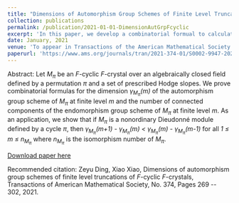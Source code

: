 ```yaml
---
title: "Dimensions of Automorphism Group Schemes of Finite Level Truncation of <var>F</var>-Cyclic <var>F</var>-Crystals"
collection: publications
permalink: /publication/2021-01-01-DimensionAutGrpFcyclic
excerpt: 'In this paper, we develop a combinatorial formual to calculate the dimension of the automorphism group of <var>F</var>-cyclic <var>F</var>-crystal over an algebraically close dfield at some finite level. This is a joint work with Zeyu Ding.'
date: January, 2021
venue: 'To appear in Transactions of the American Mathematical Society'
paperurl: 'https://www.ams.org/journals/tran/2021-374-01/S0002-9947-2020-08243-9/'
---
```

Abstract: Let <var>M<sub>&#960;</sub></var> be an <var>F</var>-cyclic <var>F</var>-crystal over an algebraically closed field defined by a permutation <var>&#960;</var> and a set of prescribed Hodge slopes. We prove combinatorial formulas for the dimension <var>&#947;<sub>M<sub>&#960;</sub></sub>(m)</var> of the automorphism group scheme of <var>M<sub>&#960;</sub></var> at finite level <var>m</var> and the number of connected components of the endomorphism group scheme of <var>M<sub>&#960;</sub></var>  at finite level <var>m</var>. As an application, we show that if <var>M<sub>&#960;</sub></var> is a nonordinary Dieudonné module defined by a cycle <var>&#960;</var>, then <var>&#947;<sub>M<sub>&#960;</sub></sub>(m+1) - &#947;<sub>M<sub>&#960;</sub></sub>(m) &lt; &#947;<sub>M<sub>&#960;</sub></sub>(m) - &#947;<sub>M<sub>&#960;</sub></sub>(m-1) </var> for all <var>1 &le; m &le; n<sub>M<sub>&#960;</sub></sub></var> where <var>n<sub>M<sub>&#960;</sub></sub></var> is the isomorphism number of <var>M<sub>&#960;</sub></var>.

[Download paper here](https://www.ams.org/journals/tran/2021-374-01/S0002-9947-2020-08243-9/)

Recommended citation: Zeyu Ding, Xiao Xiao, Dimensions of automorphism group schemes of finite level truncations of <var>F</var>-cyclic <var>F</var>-crystals, Transactions of American Mathematical Society, No. 374, Pages 269 -- 302, 2021.

